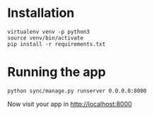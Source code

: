 # Installation

```
virtualenv venv -p python3
source venv/bin/activate
pip install -r requirements.txt
```

# Running the app
```
python sync/manage.py runserver 0.0.0.0:8000
```

Now visit your app in [http://localhost:8000](http://localhost:8000)